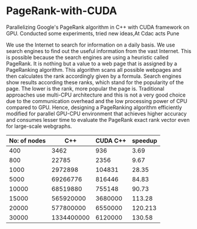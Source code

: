 # PageRank-with-CUDA
Parallelizing Google's PageRank algorithm in C++ with CUDA framework on GPU. Conducted some experiments, tried new ideas,At Cdac acts Pune

We use the Internet to search for information on a daily basis. We use
search engines to find out the useful information from the vast Internet.
This is possible because the search engines are using a heuristic called
PageRank. It is nothing but a value to a web page that is assigned by a
PageRanking algorithm. This algorithm scans all possible webpages and
then calculates the rank accordingly given by a formula. Search engines
show results according these ranks, which stand for the popularity of the
page. The lower is the rank, more popular the page is. Traditional approaches use multi-CPU architecture and this is not a very good choice
due to the communication overhead and the low processing power of CPU
compared to GPU. Hence, designing a PageRanking algorithm efficiently
modified for parallel GPU-CPU environment that achieves higher accuracy and consumes lesser time to evaluate the PageRank exact rank vector
even for large-scale webgraphs.

|No: of nodes| C++| CUDA C++| speedup|
|---|---|---|---|
|400 |3462 |936| 3.69|
|800 |22785 |2356 |9.67|
|1000 |2972898 |104831 |28.35|
|5000 |69266776 |816446| 84.83|
|10000| 68519880| 755148| 90.73|
|15000 |565920000| 3680000 |113.28|
|20000 |577800000| 6550000 |120.213|
|30000 |1334400000|6120000 |130.58 |
